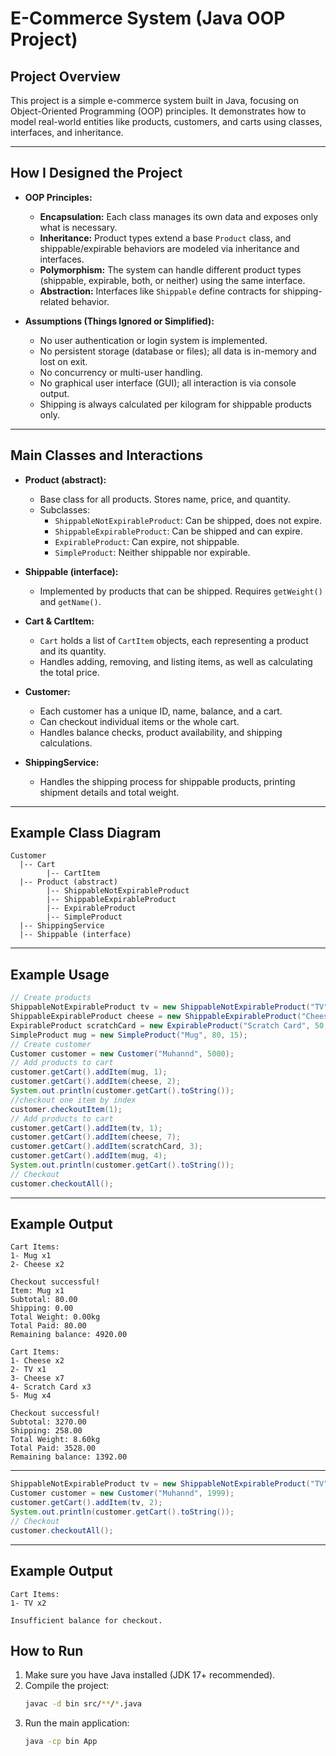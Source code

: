 # E-Commerce System (Java OOP Project)

## Project Overview

This project is a simple e-commerce system built in Java, focusing on Object-Oriented Programming (OOP) principles. It demonstrates how to model real-world entities like products, customers, and carts using classes, interfaces, and inheritance.

---

## How I Designed the Project

- **OOP Principles:**
  - **Encapsulation:** Each class manages its own data and exposes only what is necessary.
  - **Inheritance:** Product types extend a base `Product` class, and shippable/expirable behaviors are modeled via inheritance and interfaces.
  - **Polymorphism:** The system can handle different product types (shippable, expirable, both, or neither) using the same interface.
  - **Abstraction:** Interfaces like `Shippable` define contracts for shipping-related behavior.

- **Assumptions (Things Ignored or Simplified):**
  - No user authentication or login system is implemented.
  - No persistent storage (database or files); all data is in-memory and lost on exit.
  - No concurrency or multi-user handling.
  - No graphical user interface (GUI); all interaction is via console output.
  - Shipping is always calculated per kilogram for shippable products only.

---

## Main Classes and Interactions

- **Product (abstract):**
  - Base class for all products. Stores name, price, and quantity.
  - Subclasses:
    - `ShippableNotExpirableProduct`: Can be shipped, does not expire.
    - `ShippableExpirableProduct`: Can be shipped and can expire.
    - `ExpirableProduct`: Can expire, not shippable.
    - `SimpleProduct`: Neither shippable nor expirable.

- **Shippable (interface):**
  - Implemented by products that can be shipped. Requires `getWeight()` and `getName()`.

- **Cart & CartItem:**
  - `Cart` holds a list of `CartItem` objects, each representing a product and its quantity.
  - Handles adding, removing, and listing items, as well as calculating the total price.

- **Customer:**
  - Each customer has a unique ID, name, balance, and a cart.
  - Can checkout individual items or the whole cart.
  - Handles balance checks, product availability, and shipping calculations.

- **ShippingService:**
  - Handles the shipping process for shippable products, printing shipment details and total weight.

---

## Example Class Diagram

```
Customer
  |-- Cart
        |-- CartItem
  |-- Product (abstract)
        |-- ShippableNotExpirableProduct
        |-- ShippableExpirableProduct
        |-- ExpirableProduct
        |-- SimpleProduct
  |-- ShippingService
  |-- Shippable (interface)
```

---

## Example Usage

```java
// Create products
ShippableNotExpirableProduct tv = new ShippableNotExpirableProduct("TV", 1000, 3, 5.0);
ShippableExpirableProduct cheese = new ShippableExpirableProduct("Cheese", 200, 10, LocalDate.now().plusDays(10), 0.4);
ExpirableProduct scratchCard = new ExpirableProduct("Scratch Card", 50, 20, LocalDate.now().plusDays(5));
SimpleProduct mug = new SimpleProduct("Mug", 80, 15);
// Create customer
Customer customer = new Customer("Muhannd", 5000);
// Add products to cart
customer.getCart().addItem(mug, 1);
customer.getCart().addItem(cheese, 2);
System.out.println(customer.getCart().toString());
//checkout one item by index
customer.checkoutItem(1);
// Add products to cart
customer.getCart().addItem(tv, 1);
customer.getCart().addItem(cheese, 7);
customer.getCart().addItem(scratchCard, 3);
customer.getCart().addItem(mug, 4);
System.out.println(customer.getCart().toString());
// Checkout
customer.checkoutAll();

```

---

## Example Output

```
Cart Items:
1- Mug x1
2- Cheese x2

Checkout successful!
Item: Mug x1
Subtotal: 80.00
Shipping: 0.00
Total Weight: 0.00kg
Total Paid: 80.00
Remaining balance: 4920.00
 
Cart Items:
1- Cheese x2
2- TV x1
3- Cheese x7
4- Scratch Card x3
5- Mug x4

Checkout successful!
Subtotal: 3270.00
Shipping: 258.00
Total Weight: 8.60kg
Total Paid: 3528.00
Remaining balance: 1392.00
```
---

```java
ShippableNotExpirableProduct tv = new ShippableNotExpirableProduct("TV", 1000, 3, 5.0);
Customer customer = new Customer("Muhannd", 1999);
customer.getCart().addItem(tv, 2);
System.out.println(customer.getCart().toString());
// Checkout
customer.checkoutAll();


```

---

## Example Output

```
Cart Items:
1- TV x2

Insufficient balance for checkout.
```

## How to Run

1. Make sure you have Java installed (JDK 17+ recommended).
2. Compile the project:
   ```sh
   javac -d bin src/**/*.java
   ```
3. Run the main application:
   ```sh
   java -cp bin App
   ```
